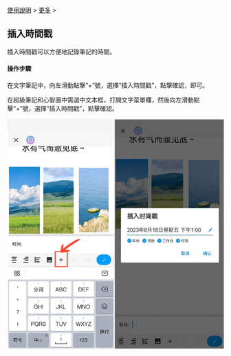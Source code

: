[使用說明](/dragonnest/drawnote/manual/zh) > [更多](/dragonnest/drawnote/manual/zh/more) >

插入時間戳
---
插入時間戳可以方便地記錄筆記的時間。

#### 操作步驟
在文字筆記中，向左滑動點擊“+”號，選擇“插入時間戳”，點擊確認，即可。

在超級筆記和心智圖中需選中文本框，打開文字菜單欄，然後向左滑動點擊“+”號，選擇“插入時間戳”，點擊確認。

![](imgs/insert_timestamp.png)